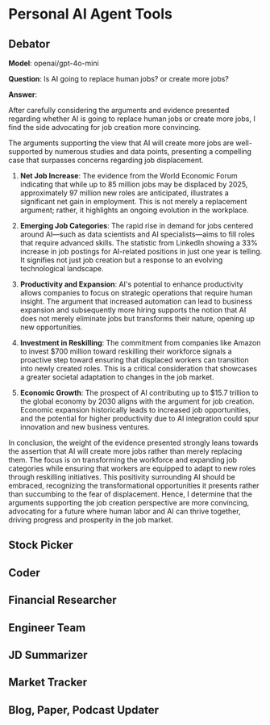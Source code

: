 # Personal AI Agent Tools

## Debator

**Model**: openai/gpt-4o-mini

**Question**: Is AI going to replace human jobs? or create more jobs?

**Answer**: 

After carefully considering the arguments and evidence presented regarding whether AI is going to replace human jobs or create more jobs, I find the side advocating for job creation more convincing. 

The arguments supporting the view that AI will create more jobs are well-supported by numerous studies and data points, presenting a compelling case that surpasses concerns regarding job displacement. 

1. **Net Job Increase**: The evidence from the World Economic Forum indicating that while up to 85 million jobs may be displaced by 2025, approximately 97 million new roles are anticipated, illustrates a significant net gain in employment. This is not merely a replacement argument; rather, it highlights an ongoing evolution in the workplace.

2. **Emerging Job Categories**: The rapid rise in demand for jobs centered around AI—such as data scientists and AI specialists—aims to fill roles that require advanced skills. The statistic from LinkedIn showing a 33% increase in job postings for AI-related positions in just one year is telling. It signifies not just job creation but a response to an evolving technological landscape.

3. **Productivity and Expansion**: AI's potential to enhance productivity allows companies to focus on strategic operations that require human insight. The argument that increased automation can lead to business expansion and subsequently more hiring supports the notion that AI does not merely eliminate jobs but transforms their nature, opening up new opportunities.

4. **Investment in Reskilling**: The commitment from companies like Amazon to invest $700 million toward reskilling their workforce signals a proactive step toward ensuring that displaced workers can transition into newly created roles. This is a critical consideration that showcases a greater societal adaptation to changes in the job market.

5. **Economic Growth**: The prospect of AI contributing up to $15.7 trillion to the global economy by 2030 aligns with the argument for job creation. Economic expansion historically leads to increased job opportunities, and the potential for higher productivity due to AI integration could spur innovation and new business ventures.

In conclusion, the weight of the evidence presented strongly leans towards the assertion that AI will create more jobs rather than merely replacing them. The focus is on transforming the workforce and expanding job categories while ensuring that workers are equipped to adapt to new roles through reskilling initiatives. This positivity surrounding AI should be embraced, recognizing the transformational opportunities it presents rather than succumbing to the fear of displacement. Hence, I determine that the arguments supporting the job creation perspective are more convincing, advocating for a future where human labor and AI can thrive together, driving progress and prosperity in the job market.

## Stock Picker

## Coder 

## Financial Researcher 

## Engineer Team 

## JD Summarizer 

## Market Tracker

## Blog, Paper, Podcast Updater
